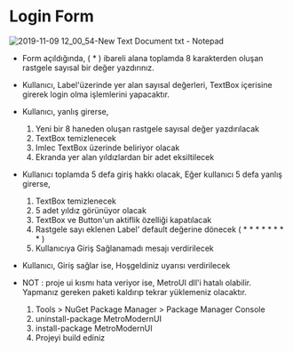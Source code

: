 # Login Form





![2019-11-09 12_00_54-New Text Document txt - Notepad](https://user-images.githubusercontent.com/13505194/68526222-94c89e80-02ea-11ea-8e5c-dbdd0e9fc8d6.png)


* Form açıldığında, ( * ) ibareli alana toplamda 8 karakterden oluşan rastgele sayısal bir değer yazdırınız.
* Kullanıcı, Label'üzerinde yer alan sayısal değerleri, TextBox içerisine girerek login olma işlemlerini yapacaktır.
* Kullanıcı, yanlış girerse, 
  1) Yeni bir 8 haneden oluşan rastgele sayısal değer yazdırılacak
  2) TextBox temizlenecek
  3) Imlec TextBox üzerinde beliriyor olacak
  4) Ekranda yer alan yıldızlardan bir adet eksiltilecek
  
* Kullanıcı toplamda 5 defa giriş hakkı olacak, Eğer kullanıcı 5 defa yanlış girerse,
  1) TextBox temizlenecek
  2) 5 adet yıldız görünüyor olacak
  3) TextBox ve Button'un aktiflik özelliği kapatılacak
  4) Rastgele sayı eklenen Label' default değerine dönecek ( * * * * * * * * )
  5) Kullanıcıya Giriş Sağlanamadı mesajı verdirilecek
  
* Kullanıcı, Giriş sağlar ise, Hoşgeldiniz uyarısı verdirilecek


* NOT : proje ui kısmı hata veriyor ise, MetroUI dll'i hatalı olabilir. Yapmanız gereken paketi kaldırıp tekrar yüklemeniz olacaktır.
  1) Tools > NuGet Package Manager > Package Manager Console
  2) uninstall-package MetroModernUI
  3) install-package MetroModernUI
  4) Projeyi build ediniz
